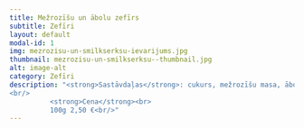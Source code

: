 ```yaml
---
title: Mežrozīšu un ābolu zefīrs
subtitle: Zefīri
layout: default
modal-id: 1
img: mezrozisu-un-smilkserksu-ievarijums.jpg
thumbnail: mezrozisu-un-smilkserksu--thumbnail.jpg
alt: image-alt
category: Zefīri
description: "<strong>Sastāvdaļas</strong>: cukurs, mežrozīšu masa, ābolu masa, citronskābe.<br/>
<br/>
          <strong>Cena</strong><br>
          100g 2,50 €<br/>"
---
```


